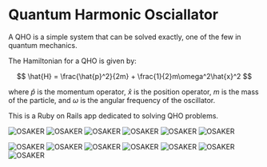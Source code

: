 # Quantum Harmonic Osciallator

A QHO is a simple system that can be solved exactly, one of the few in quantum mechanics.

The Hamiltonian for a QHO is given by:

$$
\hat{H} = \frac{\hat{p}^2}{2m} + \frac{1}{2}m\omega^2\hat{x}^2
$$

where $\hat{p}$ is the momentum operator, $\hat{x}$ is the position operator, $m$ is the mass of the particle, and $\omega$ is the angular frequency of the oscillator.

This is a Ruby on Rails app dedicated to solving QHO problems.


![OSAKER](images/osaker.png)
![OSAKER](images/osaker.png)
![OSAKER](images/osaker.png)
![OSAKER](images/osaker.png)
![OSAKER](images/osaker.png)
![OSAKER](images/osaker.png)

![OSAKER](images/chiyo.png)
![OSAKER](images/chiyo.png)
![OSAKER](images/chiyo.png)
![OSAKER](images/chiyo.png)
![OSAKER](images/chiyo.png)
![OSAKER](images/chiyo.png)
![OSAKER](images/chiyo.png)
